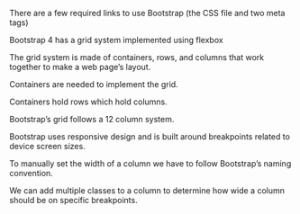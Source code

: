 There are a few required links to use Bootstrap (the CSS file and two meta tags)

Bootstrap 4 has a grid system implemented using flexbox

The grid system is made of containers, rows, and columns that work together to make a web page’s layout.

Containers are needed to implement the grid.

Containers hold rows which hold columns.

Bootstrap’s grid follows a 12 column system.

Bootstrap uses responsive design and is built around breakpoints related to device screen sizes.

To manually set the width of a column we have to follow Bootstrap’s naming convention.

We can add multiple classes to a column to determine how wide a column should be on specific breakpoints.
